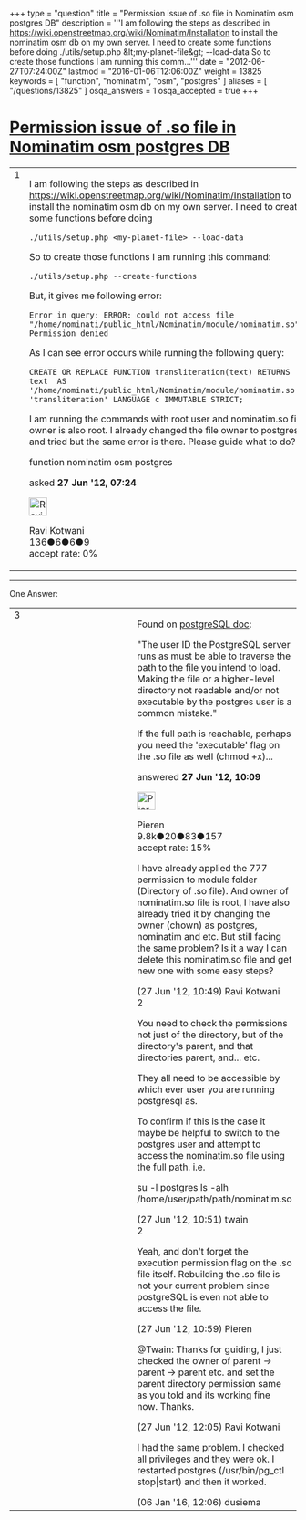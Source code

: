 +++
type = "question"
title = "Permission issue of .so file in Nominatim osm postgres DB"
description = '''I am following the steps as described in https://wiki.openstreetmap.org/wiki/Nominatim/Installation to install the nominatim osm db on my own server. I need to create some functions before doing  ./utils/setup.php &amp;lt;my-planet-file&amp;gt; --load-data  So to create those functions I am running this comm...'''
date = "2012-06-27T07:24:00Z"
lastmod = "2016-01-06T12:06:00Z"
weight = 13825
keywords = [ "function", "nominatim", "osm", "postgres" ]
aliases = [ "/questions/13825" ]
osqa_answers = 1
osqa_accepted = true
+++

<div class="headNormal">

# [Permission issue of .so file in Nominatim osm postgres DB](/questions/13825/permission-issue-of-so-file-in-nominatim-osm-postgres-db)

</div>

<div id="main-body">

<div id="askform">

<table id="question-table" style="width:100%;">
<colgroup>
<col style="width: 50%" />
<col style="width: 50%" />
</colgroup>
<tbody>
<tr>
<td style="width: 30px; vertical-align: top"><div class="vote-buttons">
<span id="post-13825-upvote" class="ajax-command post-vote up" rel="nofollow" title="I like this post (click again to cancel)"> </span>
<div id="post-13825-score" class="post-score" title="current number of votes">
1
</div>
<span id="post-13825-downvote" class="ajax-command post-vote down" rel="nofollow" title="I dont like this post (click again to cancel)"> </span> <span id="favorite-mark" class="ajax-command favorite-mark" rel="nofollow" title="mark/unmark this question as favorite (click again to cancel)"> </span>
<div id="favorite-count" class="favorite-count">
&#10;</div>
</div></td>
<td><div id="item-right">
<div class="question-body">
<p>I am following the steps as described in <a href="https://wiki.openstreetmap.org/wiki/Nominatim/Installation">https://wiki.openstreetmap.org/wiki/Nominatim/Installation</a> to install the nominatim osm db on my own server. I need to create some functions before doing</p>
<p><code>./utils/setup.php &lt;my-planet-file&gt; --load-data</code></p>
<p>So to create those functions I am running this command:</p>
<pre><code>./utils/setup.php --create-functions</code></pre>
<p>But, it gives me following error:</p>
<pre><code>Error in query: ERROR: could not access file &quot;/home/nominati/public_html/Nominatim/module/nominatim.so&quot;: Permission denied</code></pre>
<p>As I can see error occurs while running the following query:</p>
<pre><code>CREATE OR REPLACE FUNCTION transliteration(text) RETURNS text  AS &#39;/home/nominati/public_html/Nominatim/module/nominatim.so&#39;, &#39;transliteration&#39; LANGUAGE c IMMUTABLE STRICT;</code></pre>
<p>I am running the commands with root user and nominatim.so file owner is also root. I already changed the file owner to postgres and tried but the same error is there. Please guide what to do?</p>
</div>
<div id="question-tags" class="tags-container tags">
<span class="post-tag tag-link-function" rel="tag" title="see questions tagged &#39;function&#39;">function</span> <span class="post-tag tag-link-nominatim" rel="tag" title="see questions tagged &#39;nominatim&#39;">nominatim</span> <span class="post-tag tag-link-osm" rel="tag" title="see questions tagged &#39;osm&#39;">osm</span> <span class="post-tag tag-link-postgres" rel="tag" title="see questions tagged &#39;postgres&#39;">postgres</span>
</div>
<div id="question-controls" class="post-controls">
&#10;</div>
<div class="post-update-info-container">
<div class="post-update-info post-update-info-user">
<p>asked <strong>27 Jun '12, 07:24</strong></p>
<img src="https://secure.gravatar.com/avatar/b3013a84207a32bed7ddfad7004100f7?s=32&amp;d=identicon&amp;r=g" class="gravatar" width="32" height="32" alt="Ravi%20Kotwani&#39;s gravatar image" />
<p><span>Ravi Kotwani</span><br />
<span class="score" title="136 reputation points">136</span><span title="6 badges"><span class="badge1">●</span><span class="badgecount">6</span></span><span title="6 badges"><span class="silver">●</span><span class="badgecount">6</span></span><span title="9 badges"><span class="bronze">●</span><span class="badgecount">9</span></span><br />
<span class="accept_rate" title="Rate of the user&#39;s accepted answers">accept rate:</span> <span title="Ravi Kotwani has no accepted answers">0%</span></p>
</div>
</div>
<div id="comments-container-13825" class="comments-container">
&#10;</div>
<div id="comment-tools-13825" class="comment-tools">
&#10;</div>
<div class="clear">
&#10;</div>
<div id="comment-13825-form-container" class="comment-form-container">
&#10;</div>
<div class="clear">
&#10;</div>
</div></td>
</tr>
</tbody>
</table>

------------------------------------------------------------------------

<div class="tabBar">

<span id="sort-top"></span>

<div class="headQuestions">

One Answer:

</div>

</div>

<span id="13828"></span>

<div id="answer-container-13828" class="answer accepted-answer">

<table style="width:100%;">
<colgroup>
<col style="width: 50%" />
<col style="width: 50%" />
</colgroup>
<tbody>
<tr>
<td style="width: 30px; vertical-align: top"><div class="vote-buttons">
<span id="post-13828-upvote" class="ajax-command post-vote up" rel="nofollow" title="I like this post (click again to cancel)"> </span>
<div id="post-13828-score" class="post-score" title="current number of votes">
3
</div>
<span id="post-13828-downvote" class="ajax-command post-vote down" rel="nofollow" title="I dont like this post (click again to cancel)"> </span> <span class="accept-answer on" rel="nofollow" title="Ravi Kotwani has selected this answer as the correct answer"> </span>
</div></td>
<td><div class="item-right">
<div class="answer-body">
<p>Found on <a href="http://www.postgresql.org/docs/8.3/static/xfunc-c.html">postgreSQL doc</a>:</p>
<p>"The user ID the PostgreSQL server runs as must be able to traverse the path to the file you intend to load. Making the file or a higher-level directory not readable and/or not executable by the postgres user is a common mistake."</p>
<p>If the full path is reachable, perhaps you need the 'executable' flag on the .so file as well (chmod +x)...</p>
</div>
<div class="answer-controls post-controls">
&#10;</div>
<div class="post-update-info-container">
<div class="post-update-info post-update-info-user">
<p>answered <strong>27 Jun '12, 10:09</strong></p>
<img src="https://secure.gravatar.com/avatar/0e92f2d89853fd4e04c4b40a921e519b?s=32&amp;d=identicon&amp;r=g" class="gravatar" width="32" height="32" alt="Pieren&#39;s gravatar image" />
<p><span>Pieren</span><br />
<span class="score" title="9847 reputation points"><span>9.8k</span></span><span title="20 badges"><span class="badge1">●</span><span class="badgecount">20</span></span><span title="83 badges"><span class="silver">●</span><span class="badgecount">83</span></span><span title="157 badges"><span class="bronze">●</span><span class="badgecount">157</span></span><br />
<span class="accept_rate" title="Rate of the user&#39;s accepted answers">accept rate:</span> <span title="Pieren has 34 accepted answers">15%</span></p>
</div>
</div>
<div id="comments-container-13828" class="comments-container">
<span id="13833"></span>
<div id="comment-13833" class="comment">
<div id="post-13833-score" class="comment-score">
&#10;</div>
<div class="comment-text">
<p>I have already applied the 777 permission to module folder (Directory of .so file). And owner of nominatim.so file is root, I have also already tried it by changing the owner (chown) as postgres, nominatim and etc. But still facing the same problem? Is it a way I can delete this nominatim.so file and get new one with some easy steps?</p>
</div>
<div id="comment-13833-info" class="comment-info">
<span class="comment-age">(27 Jun '12, 10:49)</span> <span class="comment-user userinfo">Ravi Kotwani</span>
</div>
</div>
<span id="13834"></span>
<div id="comment-13834" class="comment">
<div id="post-13834-score" class="comment-score">
2
</div>
<div class="comment-text">
<p>You need to check the permissions not just of the directory, but of the directory's parent, and that directories parent, and... etc.</p>
<p>They all need to be accessible by which ever user you are running postgresql as.</p>
<p>To confirm if this is the case it maybe be helpful to switch to the postgres user and attempt to access the nominatim.so file using the full path. i.e.</p>
<p>su -l postgres ls -alh /home/user/path/path/nominatim.so</p>
</div>
<div id="comment-13834-info" class="comment-info">
<span class="comment-age">(27 Jun '12, 10:51)</span> <span class="comment-user userinfo">twain</span>
</div>
</div>
<span id="13835"></span>
<div id="comment-13835" class="comment">
<div id="post-13835-score" class="comment-score">
2
</div>
<div class="comment-text">
<p>Yeah, and don't forget the execution permission flag on the .so file itself. Rebuilding the .so file is not your current problem since postgreSQL is even not able to access the file.</p>
</div>
<div id="comment-13835-info" class="comment-info">
<span class="comment-age">(27 Jun '12, 10:59)</span> <span class="comment-user userinfo">Pieren</span>
</div>
</div>
<span id="13839"></span>
<div id="comment-13839" class="comment">
<div id="post-13839-score" class="comment-score">
&#10;</div>
<div class="comment-text">
<p><span>@Twain</span>: Thanks for guiding, I just checked the owner of parent -&gt; parent -&gt; parent etc. and set the parent directory permission same as you told and its working fine now. Thanks.</p>
</div>
<div id="comment-13839-info" class="comment-info">
<span class="comment-age">(27 Jun '12, 12:05)</span> <span class="comment-user userinfo">Ravi Kotwani</span>
</div>
</div>
<span id="47391"></span>
<div id="comment-47391" class="comment">
<div id="post-47391-score" class="comment-score">
&#10;</div>
<div class="comment-text">
<p>I had the same problem. I checked all privileges and they were ok. I restarted postgres (/usr/bin/pg_ctl stop|start) and then it worked.</p>
</div>
<div id="comment-47391-info" class="comment-info">
<span class="comment-age">(06 Jan '16, 12:06)</span> <span class="comment-user userinfo">dusiema</span>
</div>
</div>
</div>
<div id="comment-tools-13828" class="comment-tools">
&#10;</div>
<div class="clear">
&#10;</div>
<div id="comment-13828-form-container" class="comment-form-container">
&#10;</div>
<div class="clear">
&#10;</div>
</div></td>
</tr>
</tbody>
</table>

</div>

<div class="paginator-container-left">

</div>

</div>

</div>

